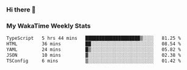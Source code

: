 ### Hi there 👋

<!--
**royschrauwen/royschrauwen** is a ✨ _special_ ✨ repository because its `README.md` (this file) appears on your GitHub profile.

Here are some ideas to get you started:

- 🔭 I’m currently working on ...
- 🌱 I’m currently learning ...
- 👯 I’m looking to collaborate on ...
- 🤔 I’m looking for help with ...
- 💬 Ask me about ...
- 📫 How to reach me: ...
- 😄 Pronouns: ...
- ⚡ Fun fact: ...
-->


### My WakaTime Weekly Stats
<!--START_SECTION:waka-->

```txt
TypeScript   5 hrs 44 mins   ████████████████████▒░░░░   81.25 %
HTML         36 mins         ██░░░░░░░░░░░░░░░░░░░░░░░   08.54 %
YAML         24 mins         █▒░░░░░░░░░░░░░░░░░░░░░░░   05.82 %
JSON         10 mins         ▓░░░░░░░░░░░░░░░░░░░░░░░░   02.38 %
TSConfig     6 mins          ▒░░░░░░░░░░░░░░░░░░░░░░░░   01.42 %
```

<!--END_SECTION:waka-->
